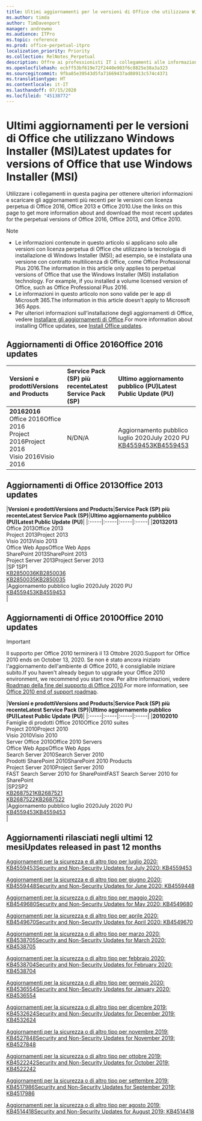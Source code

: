 ```yaml
---
title: Ultimi aggiornamenti per le versioni di Office che utilizzano Windows Installer (MSI)
ms.author: timda
author: TimDavenport
manager: andrewmo
ms.audience: ITPro
ms.topic: reference
ms.prod: office-perpetual-itpro
localization_priority: Priority
ms.collection: RelNotes_Perpetual
description: Offre ai professionisti IT i collegamenti alle informazioni sugli aggiornamenti più recenti delle versioni con licenza perpetua di Office 2016, Office 2013 e Office 2010
ms.openlocfilehash: ecbff53bf619e72f2440e903f6c8825e38a3a323
ms.sourcegitcommit: 9fba85e39543d5fa71669437ad88913c574c4371
ms.translationtype: HT
ms.contentlocale: it-IT
ms.lasthandoff: 07/15/2020
ms.locfileid: "45138772"
---
```

# <a name="latest-updates-for-versions-of-office-that-use-windows-installer-msi"></a><span data-ttu-id="96332-103">Ultimi aggiornamenti per le versioni di Office che utilizzano Windows Installer (MSI)</span><span class="sxs-lookup"><span data-stu-id="96332-103">Latest updates for versions of Office that use Windows Installer (MSI)</span></span>

<span data-ttu-id="96332-104">Utilizzare i collegamenti in questa pagina per ottenere ulteriori informazioni e scaricare gli aggiornamenti più recenti per le versioni con licenza perpetua di Office 2016, Office 2013 e Office 2010.</span><span class="sxs-lookup"><span data-stu-id="96332-104">Use the links on this page to get more information about and download the most recent updates for the perpetual versions of Office 2016, Office 2013, and Office 2010.</span></span>
  
 
> [!NOTE]
> - <span data-ttu-id="96332-p101">Le informazioni contenute in questo articolo si applicano solo alle versioni con licenza perpetua di Office che utilizzano la tecnologia di installazione di Windows Installer (MSI); ad esempio, se è installata una versione con contratto multilicenza di Office, come Office Professional Plus 2016.</span><span class="sxs-lookup"><span data-stu-id="96332-p101">The information in this article only applies to perpetual versions of Office that use the Windows Installer (MSI) installation technology. For example, if you installed a volume licensed version of Office, such as Office Professional Plus 2016.</span></span>
> - <span data-ttu-id="96332-107">Le informazioni in questo articolo non sono valide per le app di Microsoft 365.</span><span class="sxs-lookup"><span data-stu-id="96332-107">The information in this article doesn't apply to Microsoft 365 Apps.</span></span>
> - <span data-ttu-id="96332-108">Per ulteriori informazioni sull'installazione degli aggiornamenti di Office, vedere [Installare gli aggiornamenti di Office](https://support.office.com/article/2ab296f3-7f03-43a2-8e50-46de917611c5).</span><span class="sxs-lookup"><span data-stu-id="96332-108">For more information about installing Office updates, see [Install Office updates](https://support.office.com/article/2ab296f3-7f03-43a2-8e50-46de917611c5).</span></span> 


## <a name="office-2016-updates"></a><span data-ttu-id="96332-109">Aggiornamenti di Office 2016</span><span class="sxs-lookup"><span data-stu-id="96332-109">Office 2016 updates</span></span>

|<span data-ttu-id="96332-110">**Versioni e prodotti**</span><span class="sxs-lookup"><span data-stu-id="96332-110">**Versions and Products**</span></span>|<span data-ttu-id="96332-111">**Service Pack (SP) più recente**</span><span class="sxs-lookup"><span data-stu-id="96332-111">**Latest Service Pack (SP)**</span></span>|<span data-ttu-id="96332-112">**Ultimo aggiornamento pubblico (PU)**</span><span class="sxs-lookup"><span data-stu-id="96332-112">**Latest Public Update (PU)**</span></span>|
|:-----|:-----|:-----|
|<span data-ttu-id="96332-113">**2016**</span><span class="sxs-lookup"><span data-stu-id="96332-113">**2016**</span></span> <br/> <span data-ttu-id="96332-114">Office 2016</span><span class="sxs-lookup"><span data-stu-id="96332-114">Office 2016</span></span>  <br/> <span data-ttu-id="96332-115">Project 2016</span><span class="sxs-lookup"><span data-stu-id="96332-115">Project 2016</span></span>  <br/> <span data-ttu-id="96332-116">Visio 2016</span><span class="sxs-lookup"><span data-stu-id="96332-116">Visio 2016</span></span>  <br/> |<span data-ttu-id="96332-117">N/D</span><span class="sxs-lookup"><span data-stu-id="96332-117">N/A</span></span>  <br/> |<span data-ttu-id="96332-118">Aggiornamento pubblico luglio 2020</span><span class="sxs-lookup"><span data-stu-id="96332-118">July 2020 PU</span></span>  <br/> [<span data-ttu-id="96332-119">KB4559453</span><span class="sxs-lookup"><span data-stu-id="96332-119">KB4559453</span></span>](https://support.microsoft.com/help/4559453) <br/> |
   
## <a name="office-2013-updates"></a><span data-ttu-id="96332-120">Aggiornamenti di Office 2013</span><span class="sxs-lookup"><span data-stu-id="96332-120">Office 2013 updates</span></span>

|<span data-ttu-id="96332-121">**Versioni e prodotti**</span><span class="sxs-lookup"><span data-stu-id="96332-121">**Versions and Products**</span></span>|<span data-ttu-id="96332-122">**Service Pack (SP) più recente**</span><span class="sxs-lookup"><span data-stu-id="96332-122">**Latest Service Pack (SP)**</span></span>|<span data-ttu-id="96332-123">**Ultimo aggiornamento pubblico (PU)**</span><span class="sxs-lookup"><span data-stu-id="96332-123">**Latest Public Update (PU)**</span></span>|
|:-----|:-----|:-----|:-----|
|<span data-ttu-id="96332-124">**2013**</span><span class="sxs-lookup"><span data-stu-id="96332-124">**2013**</span></span> <br/> <span data-ttu-id="96332-125">Office 2013</span><span class="sxs-lookup"><span data-stu-id="96332-125">Office 2013</span></span>  <br/> <span data-ttu-id="96332-126">Project 2013</span><span class="sxs-lookup"><span data-stu-id="96332-126">Project 2013</span></span>  <br/> <span data-ttu-id="96332-127">Visio 2013</span><span class="sxs-lookup"><span data-stu-id="96332-127">Visio 2013</span></span>  <br/> <span data-ttu-id="96332-128">Office Web Apps</span><span class="sxs-lookup"><span data-stu-id="96332-128">Office Web Apps</span></span>  <br/> <span data-ttu-id="96332-129">SharePoint 2013</span><span class="sxs-lookup"><span data-stu-id="96332-129">SharePoint 2013</span></span>  <br/> <span data-ttu-id="96332-130">Project Server 2013</span><span class="sxs-lookup"><span data-stu-id="96332-130">Project Server 2013</span></span>  <br/> |<span data-ttu-id="96332-131">SP 1</span><span class="sxs-lookup"><span data-stu-id="96332-131">SP1</span></span> <br/> [<span data-ttu-id="96332-132">KB2850036</span><span class="sxs-lookup"><span data-stu-id="96332-132">KB2850036</span></span>](https://support.microsoft.com/kb/2850036) <br/>[<span data-ttu-id="96332-133">KB2850035</span><span class="sxs-lookup"><span data-stu-id="96332-133">KB2850035</span></span>](https://support.microsoft.com/kb/2850035) <br/> |<span data-ttu-id="96332-134">Aggiornamento pubblico luglio 2020</span><span class="sxs-lookup"><span data-stu-id="96332-134">July 2020 PU</span></span>  <br/> [<span data-ttu-id="96332-135">KB4559453</span><span class="sxs-lookup"><span data-stu-id="96332-135">KB4559453</span></span>](https://support.microsoft.com/help/4559453) <br/> |
   
## <a name="office-2010-updates"></a><span data-ttu-id="96332-136">Aggiornamenti di Office 2010</span><span class="sxs-lookup"><span data-stu-id="96332-136">Office 2010 updates</span></span>
> [!IMPORTANT]
<span data-ttu-id="96332-137">Il supporto per Office 2010 terminerà il 13 Ottobre 2020.</span><span class="sxs-lookup"><span data-stu-id="96332-137">Support for Office 2010 ends on October 13, 2020.</span></span> <span data-ttu-id="96332-138">Se non è stato ancora iniziato l'aggiornamento dell'ambiente di Office 2010, è consigliabile iniziare subito.</span><span class="sxs-lookup"><span data-stu-id="96332-138">If you haven't already begun to upgrade your Office 2010 environment, we recommend you start now.</span></span> <span data-ttu-id="96332-139">Per altre informazioni, vedere [Roadmap della fine del supporto di Office 2010](https://docs.microsoft.com/DeployOffice/office-2010-end-support-roadmap).</span><span class="sxs-lookup"><span data-stu-id="96332-139">For more information, see [Office 2010 end of support roadmap](https://docs.microsoft.com/DeployOffice/office-2010-end-support-roadmap).</span></span>

|<span data-ttu-id="96332-140">**Versioni e prodotti**</span><span class="sxs-lookup"><span data-stu-id="96332-140">**Versions and Products**</span></span>|<span data-ttu-id="96332-141">**Service Pack (SP) più recente**</span><span class="sxs-lookup"><span data-stu-id="96332-141">**Latest Service Pack (SP)**</span></span>|<span data-ttu-id="96332-142">**Ultimo aggiornamento pubblico (PU)**</span><span class="sxs-lookup"><span data-stu-id="96332-142">**Latest Public Update (PU)**</span></span>|
|:-----|:-----|:-----|:-----|
|<span data-ttu-id="96332-143">**2010**</span><span class="sxs-lookup"><span data-stu-id="96332-143">**2010**</span></span> <br/> <span data-ttu-id="96332-144">Famiglie di prodotti Office 2010</span><span class="sxs-lookup"><span data-stu-id="96332-144">Office 2010 suites</span></span>  <br/> <span data-ttu-id="96332-145">Project 2010</span><span class="sxs-lookup"><span data-stu-id="96332-145">Project 2010</span></span>  <br/> <span data-ttu-id="96332-146">Visio 2010</span><span class="sxs-lookup"><span data-stu-id="96332-146">Visio 2010</span></span>  <br/> <span data-ttu-id="96332-147">Server Office 2010</span><span class="sxs-lookup"><span data-stu-id="96332-147">Office 2010 Servers</span></span>  <br/> <span data-ttu-id="96332-148">Office Web Apps</span><span class="sxs-lookup"><span data-stu-id="96332-148">Office Web Apps</span></span>  <br/> <span data-ttu-id="96332-149">Search Server 2010</span><span class="sxs-lookup"><span data-stu-id="96332-149">Search Server 2010</span></span>  <br/> <span data-ttu-id="96332-150">Prodotti SharePoint 2010</span><span class="sxs-lookup"><span data-stu-id="96332-150">SharePoint 2010 Products</span></span>  <br/> <span data-ttu-id="96332-151">Project Server 2010</span><span class="sxs-lookup"><span data-stu-id="96332-151">Project Server 2010</span></span>  <br/> <span data-ttu-id="96332-152">FAST Search Server 2010 for SharePoint</span><span class="sxs-lookup"><span data-stu-id="96332-152">FAST Search Server 2010 for SharePoint</span></span>  <br/> |<span data-ttu-id="96332-153">SP2</span><span class="sxs-lookup"><span data-stu-id="96332-153">SP2</span></span> <br/>[<span data-ttu-id="96332-154">KB2687521</span><span class="sxs-lookup"><span data-stu-id="96332-154">KB2687521</span></span>](https://support.microsoft.com/kb/2687521) <br/> [<span data-ttu-id="96332-155">KB2687522</span><span class="sxs-lookup"><span data-stu-id="96332-155">KB2687522</span></span>](https://support.microsoft.com/kb/2687522) <br/> |<span data-ttu-id="96332-156">Aggiornamento pubblico luglio 2020</span><span class="sxs-lookup"><span data-stu-id="96332-156">July 2020 PU</span></span>  <br/> [<span data-ttu-id="96332-157">KB4559453</span><span class="sxs-lookup"><span data-stu-id="96332-157">KB4559453</span></span>](https://support.microsoft.com/help/4559453) <br/>|
   

   
## <a name="updates-released-in-past-12-months"></a><span data-ttu-id="96332-158">Aggiornamenti rilasciati negli ultimi 12 mesi</span><span class="sxs-lookup"><span data-stu-id="96332-158">Updates released in past 12 months</span></span>

[<span data-ttu-id="96332-159">Aggiornamenti per la sicurezza e di altro tipo per luglio 2020: KB4559453</span><span class="sxs-lookup"><span data-stu-id="96332-159">Security and Non-Security Updates for July 2020: KB4559453</span></span>](https://support.microsoft.com/help/4559453)

[<span data-ttu-id="96332-160">Aggiornamenti per la sicurezza e di altro tipo per giugno 2020: KB4559448</span><span class="sxs-lookup"><span data-stu-id="96332-160">Security and Non-Security Updates for June 2020: KB4559448</span></span>](https://support.microsoft.com/help/4559448)

[<span data-ttu-id="96332-161">Aggiornamenti per la sicurezza o di altro tipo per maggio 2020: KB4549680</span><span class="sxs-lookup"><span data-stu-id="96332-161">Security and Non-Security Updates for May 2020: KB4549680</span></span>](https://support.microsoft.com/help/4549680)

[<span data-ttu-id="96332-162">Aggiornamenti per la sicurezza e di altro tipo per aprile 2020: KB4549670</span><span class="sxs-lookup"><span data-stu-id="96332-162">Security and Non-Security Updates for April 2020: KB4549670</span></span>](https://support.microsoft.com/help/4549670)

[<span data-ttu-id="96332-163">Aggiornamenti per la sicurezza o di altro tipo per marzo 2020: KB4538705</span><span class="sxs-lookup"><span data-stu-id="96332-163">Security and Non-Security Updates for March 2020: KB4538705</span></span>](https://support.microsoft.com/help/4538705)

[<span data-ttu-id="96332-164">Aggiornamenti per la sicurezza o di altro tipo per febbraio 2020: KB4538704</span><span class="sxs-lookup"><span data-stu-id="96332-164">Security and Non-Security Updates for February 2020: KB4538704</span></span>](https://support.microsoft.com/help/4538704)

[<span data-ttu-id="96332-165">Aggiornamenti per la sicurezza o di altro tipo per gennaio 2020: KB4536554</span><span class="sxs-lookup"><span data-stu-id="96332-165">Security and Non-Security Updates for January 2020: KB4536554</span></span>](https://support.microsoft.com/help/4536554)

[<span data-ttu-id="96332-166">Aggiornamenti per la sicurezza o di altro tipo per dicembre 2019: KB4532624</span><span class="sxs-lookup"><span data-stu-id="96332-166">Security and Non-Security Updates for December 2019: KB4532624</span></span>](https://support.microsoft.com/help/4532624)

[<span data-ttu-id="96332-167">Aggiornamenti per la sicurezza o di altro tipo per novembre 2019: KB4527848</span><span class="sxs-lookup"><span data-stu-id="96332-167">Security and Non-Security Updates for November 2019: KB4527848</span></span>](https://support.microsoft.com/help/4527848)

[<span data-ttu-id="96332-168">Aggiornamenti per la sicurezza o di altro tipo per ottobre 2019: KB4522242</span><span class="sxs-lookup"><span data-stu-id="96332-168">Security and Non-Security Updates for October 2019: KB4522242</span></span>](https://support.microsoft.com/help/4522242)

[<span data-ttu-id="96332-169">Aggiornamenti per la sicurezza o di altro tipo per settembre 2019: KB4517986</span><span class="sxs-lookup"><span data-stu-id="96332-169">Security and Non-Security Updates for September 2019: KB4517986</span></span>](https://support.microsoft.com/help/4517986 )

[<span data-ttu-id="96332-170">Aggiornamenti per la sicurezza o di altro tipo per agosto 2019: KB4514418</span><span class="sxs-lookup"><span data-stu-id="96332-170">Security and Non-Security Updates for August 2019: KB4514418</span></span>](https://support.microsoft.com/help/4514418)


</br>